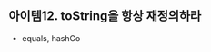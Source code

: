 
## 아이템12.  toString을 항상 재정의하라
* equals, hashCo

<!--stackedit_data:
eyJoaXN0b3J5IjpbLTEzMzM4ODk2NjFdfQ==
-->